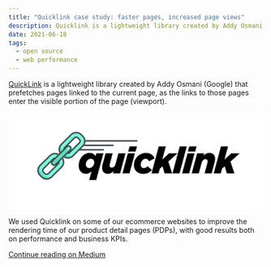 ```yaml
---
title: "Quicklink case study: faster pages, increased page views"
description: Quicklink is a lightweight library created by Addy Osmani (Google) that prefetches pages linked to the current page, as the links to those pages enter the visible portion of the page (viewport). Here's a case study for it.
date: 2021-06-18
tags:
  - open source
  - web performance
---
```


[QuickLink](https://github.com/GoogleChromeLabs/quicklink) is a lightweight library created by Addy Osmani (Google) that prefetches pages linked to the current page, as the links to those pages enter the visible portion of the page (viewport).

<img src="quicklink.webp" alt="The logo of Quicklink" sizes="648px" loading="eager">

We used Quicklink on some of our ecommerce websites to improve the rendering time of our product detail pages (PDPs), with good results both on performance and business KPIs.

[Continue reading on Medium](https://medium.com/ynap-tech/quicklink-case-study-faster-pages-increased-page-views-1e829dbaa10c)
